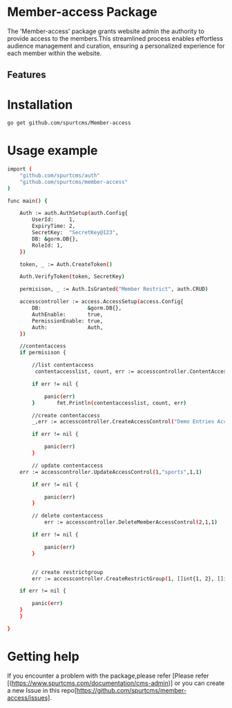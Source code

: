 # Member-access Package

The 'Member-access' package grants website admin the authority to provide access to the members.This streamlined process enables effortless audience management and curation, ensuring a personalized experience for each member within the website. 

## Features



# Installation

``` bash
go get github.com/spurtcms/Member-access
```


# Usage example

``` bash
import (
	"github.com/spurtcms/auth"
	"github.com/spurtcms/member-access"
)

func main() {

	Auth := auth.AuthSetup(auth.Config{
		UserId:     1,
		ExpiryTime: 2,
		SecretKey:  "SecretKey@123",
		DB: &gorm.DB{},
		RoleId: 1,
	})

	token, _ := Auth.CreateToken()

	Auth.VerifyToken(token, SecretKey)

	permisison, _ := Auth.IsGranted("Member Restrict", auth.CRUD)

	accesscontroller := access.AccessSetup(access.Config{
		DB:               &gorm.DB{},
		AuthEnable:       true,
		PermissionEnable: true,
		Auth:             Auth,
	})

	//contentaccess
	if permisison {

		//list contentaccess
         contentaccesslist, count, err := accesscontroller.ContentAccessList(10, 0, Filter{}, 1)

		if err != nil {

			panic(err)
		}		fmt.Println(contentaccesslist, count, err)

		//create contentaccess
		_,err := accesscontroller.CreateAccessControl("Demo Entries Access",1,1)

		if err != nil {

			panic(err)
		}

		// update contentaccess
	err := accesscontroller.UpdateAccessControl(1,"sports",1,1)

		if err != nil {

			panic(err)
		}

		// delete contentaccess
			err := accesscontroller.DeleteMemberAccessControl(2,1,1)

		if err != nil {

			panic(err)
		}


		// create restrictgroup
		err := accesscontroller.CreateRestrictGroup(1, []int{1, 2}, []int{1, 2, 3}, 1, 1)

	if err != nil {

		panic(err)
	}
	}

}
```
# Getting help
If you encounter a problem with the package,please refer [Please refer [(https://www.spurtcms.com/documentation/cms-admin)] or you can create a new Issue in this repo[https://github.com/spurtcms/member-access/issues]. 

